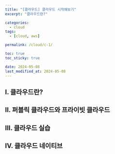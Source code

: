 ```yaml
---
title: "[클라우드] 클라우드 시작해보기"  
excerpt: "클라우드란?"

categories:
  - cloud
tags:
  - [cloud, aws]

permalink: /cloud/c-1/

toc: true
toc_sticky: true

date: 2024-05-08
last_modified_at: 2024-05-08
---
```


## I. 클라우드란?


## II. 퍼블릭 클라우드와 프라이빗 클라우드


## III. 클라우드 실습


## IV. 클라우드 네이티브



